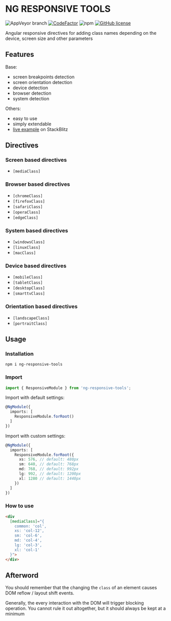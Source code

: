 # NG RESPONSIVE TOOLS

![AppVeyor branch](https://img.shields.io/appveyor/build/elena-lexeevna/ng-responsive-tools/main?style=flat-square) [![CodeFactor](https://www.codefactor.io/repository/github/elena-lexeevna/ng-responsive-tools/badge?style=flat-square)](https://www.codefactor.io/repository/github/elena-lexeevna/ng-responsive-tools) ![npm](https://img.shields.io/npm/dm/ng-responsive-tools?style=flat-square) [![GitHub license](https://img.shields.io/github/license/mashape/apistatus.svg?style=flat-square)](https://github.com/elena-lexeevna/ng-responsive-tools/LICENSE)

Angular responsive directives for adding class names depending on the device, screen size and other parameters 

## Features

Base:

- screen breakpoints detection
- screen orientation detection
- device detection
- browser detection
- system detection

Others:

- easy to use
- simply extendable
- [live example](https://stackblitz.com/edit/ng-responsive-tools) on StackBlitz

## Directives

### Screen based directives

- `[mediaClass]`

### Browser based directives

- `[chromeClass]`
- `[firefoxClass]`
- `[safariClass]`
- `[operaClass]`
- `[edgeClass]`

### System based directives

- `[windowsClass]`
- `[linuxClass]`
- `[macClass]`

### Device based directives

- `[mobileClass]`
- `[tabletClass]`
- `[desktopClass]`
- `[smarttvClass]`

### Orientation based directives

- `[landscapeClass]`
- `[portraitClass]`

## Usage

### Installation

```
npm i ng-responsive-tools
```

### Import

```typescript
import { ResponsiveModule } from 'ng-responsive-tools';
```

Import with default settings:

```typescript
@NgModule({
  imports: [
    ResponsiveModule.forRoot()
  ]
})
```

Import with custom settings:

```typescript
@NgModule({
  imports: [
    ResponsiveModule.forRoot({
      xs: 576, // default: 480px
      sm: 640, // default: 768px
      md: 768, // default: 992px
      lg: 992, // default: 1200px
      xl: 1280 // default: 1440px
    })
  ]
})
```

### How to use

```html
<div
  [mediaClass]="{
    common: 'col',
    xs: 'col-12',
    sm: 'col-6',
    md: 'col-4',
    lg: 'col-3',
    xl: 'col-1'
  }">
</div>
```

## Afterword

You should remember that the changing the `class` of an element causes DOM reflow / layout shift events. 

Generally, the every interaction with the DOM will trigger blocking operation. You cannot rule it out altogether, but it should always be kept at a minimum
